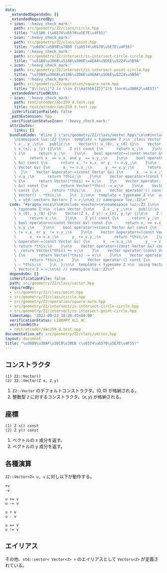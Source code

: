 ```yaml
---
data:
  _extendedDependsOn: []
  _extendedRequiredBy:
  - icon: ':heavy_check_mark:'
    path: src/geometry/Z2/class/circle.hpp
    title: "\u5186 (\u6574\u6570\u5E7E\u4F55)"
  - icon: ':heavy_check_mark:'
    path: src/geometry/Z2/class/point.hpp
    title: "\u683C\u5B50\u70B9 (\u6574\u6570\u5E7E\u4F55)"
  - icon: ':heavy_check_mark:'
    path: src/geometry/Z2/intersect/is-intersect-circle-circle.hpp
    title: "\u5186\u3068\u5186\u306E\u4EA4\u5DEE\u5224\u5B9A"
  - icon: ':heavy_check_mark:'
    path: src/geometry/Z2/intersect/is-intersect-point-circle.hpp
    title: "\u70B9\u3068\u5186\u306E\u4EA4\u5DEE\u5224\u5B9A"
  - icon: ':heavy_check_mark:'
    path: src/geometry/Z2/operation/square-norm.hpp
    title: "$\\|v\\|^2 (v \\in {\\mathbb{Z}}^2)$ (norm\u306E2\u4E57)"
  _extendedVerifiedWith:
  - icon: ':heavy_check_mark:'
    path: test/atcoder/abc259_d.test.cpp
    title: test/atcoder/abc259_d.test.cpp
  _isVerificationFailed: false
  _pathExtension: hpp
  _verificationStatusIcon: ':heavy_check_mark:'
  attributes:
    links: []
  bundledCode: "#line 2 \"src/geometry/Z2/class/vector.hpp\"\n\n#include <vector>\n\
    \nnamespace luz::Z2 {\n\n  template < typename Z >\n  class Vector {\n\n    Z\
    \ x_, y_;\n\n   public:\n    Vector(): x_(0), y_(0) {}\n    Vector(Z x, Z y):\
    \ x_(x), y_(y) {}\n\n    Z x() const {\n      return x_;\n    }\n\n    Z y() const\
    \ {\n      return y_;\n    }\n\n    bool operator==(const Vector &v) const {\n\
    \      return x_ == v.x_ and y_ == v.y_;\n    }\n\n    bool operator!=(const Vector\
    \ &v) const {\n      return x_ != v.x_ or y_ != v.y_;\n    }\n\n    Vector &operator+=(const\
    \ Vector &v) {\n      x_ += v.x_;\n      y_ += v.y_;\n      return *this;\n  \
    \  }\n    Vector &operator-=(const Vector &v) {\n      x_ -= v.x_;\n      y_ -=\
    \ v.y_;\n      return *this;\n    }\n\n    Vector operator+(const Vector &v) const\
    \ {\n      return Vector(*this) += v;\n    }\n    Vector operator-(const Vector\
    \ &v) const {\n      return Vector(*this) -= v;\n    }\n\n    Vector operator+()\
    \ const {\n      return *this;\n    }\n    Vector operator-() const {\n      return\
    \ Vector() - *this;\n    }\n  };\n\n  template < typename Z >\n  using Vectors\
    \ = std::vector< Vector< Z > >;\n\n} // namespace luz::Z2\n"
  code: "#pragma once\n\n#include <vector>\n\nnamespace luz::Z2 {\n\n  template <\
    \ typename Z >\n  class Vector {\n\n    Z x_, y_;\n\n   public:\n    Vector():\
    \ x_(0), y_(0) {}\n    Vector(Z x, Z y): x_(x), y_(y) {}\n\n    Z x() const {\n\
    \      return x_;\n    }\n\n    Z y() const {\n      return y_;\n    }\n\n   \
    \ bool operator==(const Vector &v) const {\n      return x_ == v.x_ and y_ ==\
    \ v.y_;\n    }\n\n    bool operator!=(const Vector &v) const {\n      return x_\
    \ != v.x_ or y_ != v.y_;\n    }\n\n    Vector &operator+=(const Vector &v) {\n\
    \      x_ += v.x_;\n      y_ += v.y_;\n      return *this;\n    }\n    Vector\
    \ &operator-=(const Vector &v) {\n      x_ -= v.x_;\n      y_ -= v.y_;\n     \
    \ return *this;\n    }\n\n    Vector operator+(const Vector &v) const {\n    \
    \  return Vector(*this) += v;\n    }\n    Vector operator-(const Vector &v) const\
    \ {\n      return Vector(*this) -= v;\n    }\n\n    Vector operator+() const {\n\
    \      return *this;\n    }\n    Vector operator-() const {\n      return Vector()\
    \ - *this;\n    }\n  };\n\n  template < typename Z >\n  using Vectors = std::vector<\
    \ Vector< Z > >;\n\n} // namespace luz::Z2\n"
  dependsOn: []
  isVerificationFile: false
  path: src/geometry/Z2/class/vector.hpp
  requiredBy:
  - src/geometry/Z2/class/point.hpp
  - src/geometry/Z2/class/circle.hpp
  - src/geometry/Z2/operation/square-norm.hpp
  - src/geometry/Z2/intersect/is-intersect-circle-circle.hpp
  - src/geometry/Z2/intersect/is-intersect-point-circle.hpp
  timestamp: '2022-08-22 18:26:45+09:00'
  verificationStatus: LIBRARY_ALL_AC
  verifiedWith:
  - test/atcoder/abc259_d.test.cpp
documentation_of: src/geometry/Z2/class/vector.hpp
layout: document
title: "\u30D9\u30AF\u30C8\u30EB (\u6574\u6570\u5E7E\u4F55)"
---
```


## コンストラクタ
```
(1) Z2::Vector()
(2) Z2::Vector(Z x, Z y)
```

1. `Z2::Vector` のデフォルトコンストラクタ。$(0, 0)$ が格納される。
2. 整数型 `Z` に対するコンストラクタ。$(x, y)$ が格納される。

## 座標
```
(1) Z x() const
(2) Z y() const
```

1. ベクトルの x 成分を返す。
2. ベクトルの y 成分を返す。


## 各種演算
`Z2::Vector<Z> u, v` に対し以下が動作する。

```
+v
-v

u += v
u -= v

u + v
u - v

u == v
u != v
```

## エイリアス
その他、`std::vector< Vector<Z> >` のエイリアスとして `Vectors<Z>` が定義されている。
